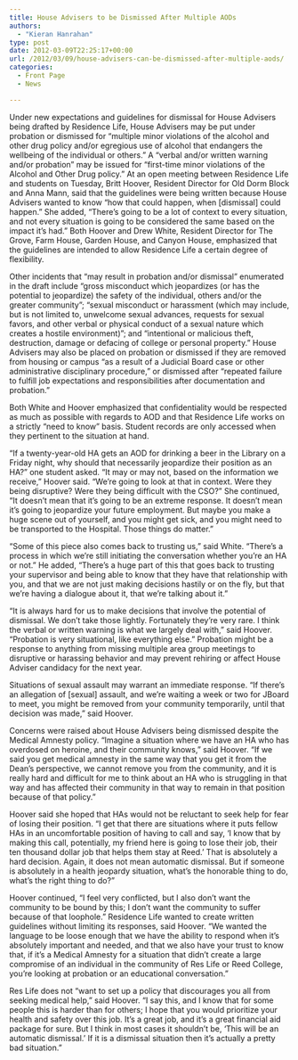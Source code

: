 ```yaml
---
title: House Advisers to be Dismissed After Multiple AODs
authors: 
  - "Kieran Hanrahan"
type: post
date: 2012-03-09T22:25:17+00:00
url: /2012/03/09/house-advisers-can-be-dismissed-after-multiple-aods/
categories:
  - Front Page
  - News

---
```

Under new expectations and guidelines for dismissal for House Advisers being drafted by Residence Life, House Advisers may be put under probation or dismissed for “multiple minor violations of the alcohol and other drug policy and/or egregious use of alcohol that endangers the wellbeing of the individual or others.” A “verbal and/or written warning and/or probation” may be issued for “first-time minor violations of the Alcohol and Other Drug policy.” At an open meeting between Residence Life and students on Tuesday, Britt Hoover, Resident Director for Old Dorm Block and Anna Mann, said that the guidelines were being written because House Advisers wanted to know “how that could happen, when [dismissal] could happen.” She added, “There’s going to be a lot of context to every situation, and not every situation is going to be considered the same based on the impact it’s had.” Both Hoover and Drew White, Resident Director for The Grove, Farm House, Garden House, and Canyon House, emphasized that the guidelines are intended to allow Residence Life a certain degree of flexibility.

Other incidents that “may result in probation and/or dismissal” enumerated in the draft include “gross misconduct which jeopardizes (or has the potential to jeopardize) the safety of the individual, others and/or the greater community”; “sexual misconduct or harassment (which may include, but is not limited to, unwelcome sexual advances, requests for sexual favors, and other verbal or physical conduct of a sexual nature which creates a hostile environment)”; and “intentional or malicious theft, destruction, damage or defacing of college or personal property.” House Advisers may also be placed on probation or dismissed if they are removed from housing or campus “as a result of a Judicial Board case or other administrative disciplinary procedure,” or dismissed after “repeated failure to fulfill job expectations and responsibilities after documentation and probation.”

Both White and Hoover emphasized that confidentiality would be respected as much as possible with regards to AOD and that Residence Life works on a strictly “need to know” basis. Student records are only accessed when they pertinent to the situation at hand.

“If a twenty-year-old HA gets an AOD for drinking a beer in the Library on a Friday night, why should that necessarily jeopardize their position as an HA?” one student asked. “It may or may not, based on the information we receive,” Hoover said. “We’re going to look at that in context. Were they being disruptive? Were they being difficult with the CSO?” She continued, “It doesn’t mean that it&#8217;s going to be an extreme response. It doesn’t mean it&#8217;s going to jeopardize your future employment. But maybe you make a huge scene out of yourself, and you might get sick, and you might need to be transported to the Hospital. Those things do matter.”

“Some of this piece also comes back to trusting us,” said White. “There’s a process in which we’re still initiating the conversation whether you’re an HA or not.” He added, “There’s a huge part of this that goes back to trusting your supervisor and being able to know that they have that relationship with you, and that we are not just making decisions hastily or on the fly, but that we’re having a dialogue about it, that we’re talking about it.”

“It is always hard for us to make decisions that involve the potential of dismissal. We don’t take those lightly. Fortunately they’re very rare. I think the verbal or written warning is what we largely deal with,” said Hoover. “Probation is very situational, like everything else.” Probation might be a response to anything from missing multiple area group meetings to disruptive or harassing behavior and may prevent rehiring or affect House Adviser candidacy for the next year.

Situations of sexual assault may warrant an immediate response. “If there’s an allegation of [sexual] assault, and we’re waiting a week or two for JBoard to meet, you might be removed from your community temporarily, until that decision was made,” said Hoover.

Concerns were raised about House Advisers being dismissed despite the Medical Amnesty policy. “Imagine a situation where we have an HA who has overdosed on heroine, and their community knows,” said Hoover. “If we said you get medical amnesty in the same way that you get it from the Dean’s perspective, we cannot remove you from the community, and it is really hard and difficult for me to think about an HA who is struggling in that way and has affected their community in that way to remain in that position because of that policy.”

Hoover said she hoped that HAs would not be reluctant to seek help for fear of losing their position. “I get that there are situations where it puts fellow HAs in an uncomfortable position of having to call and say, ‘I know that by making this call, potentially, my friend here is going to lose their job, their ten thousand dollar job that helps them stay at Reed.’ That is absolutely a hard decision. Again, it does not mean automatic dismissal. But if someone is absolutely in a health jeopardy situation, what’s the honorable thing to do, what’s the right thing to do?”

Hoover continued, “I feel very conflicted, but I also don’t want the community to be bound by this; I don’t want the community to suffer because of that loophole.” Residence Life wanted to create written guidelines without limiting its responses, said Hoover. “We wanted the language to be loose enough that we have the ability to respond when it&#8217;s absolutely important and needed, and that we also have your trust to know that, if it&#8217;s a Medical Amnesty for a situation that didn’t create a large compromise of an individual in the community of Res Life or Reed College, you’re looking at probation or an educational conversation.”

Res Life does not “want to set up a policy that discourages you all from seeking medical help,” said Hoover. “I say this, and I know that for some people this is harder than for others; I hope that you would prioritize your health and safety over this job. It’s a great job, and it&#8217;s a great financial aid package for sure. But I think in most cases it shouldn’t be, ‘This will be an automatic dismissal.’ If it is a dismissal situation then it&#8217;s actually a pretty bad situation.”